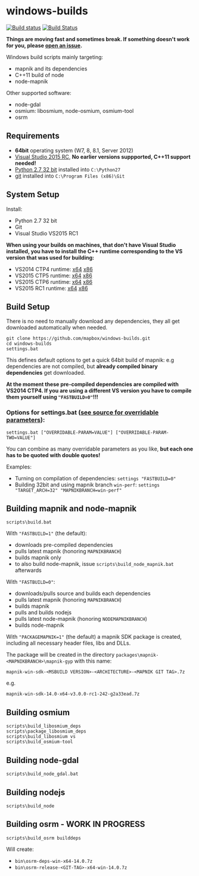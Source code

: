 windows-builds
===================

[![Build status](https://ci.appveyor.com/api/projects/status/5bgyk71sbsg58n77?svg=true)](https://ci.appveyor.com/project/Mapbox/windows-builds)
[![Build Status](https://travis-ci.org/mapbox/windows-builds.svg?branch=master)](https://travis-ci.org/mapbox/windows-builds)

**Things are moving fast and sometimes break.
If something doesn't work for you, please [open an issue](https://github.com/mapbox/windows-builds/issues/new).**

Windows build scripts mainly targeting:
* mapnik and its dependencies
* C++11 build of node
* node-mapnik

Other supported software:
* node-gdal
* osmium: libosmium, node-osmium, osmium-tool
* osrm

## Requirements

 - __64bit__ operating system (W7, 8, 8.1, Server 2012)
 - [Visual Studio 2015 RC](http://support.microsoft.com/kb/2967191), **No earlier versions suppported, C++11 support needed!**
 - [Python 2.7 32 bit](https://www.python.org/downloads/windows/) installed into `C:\Python27`
 - [git](https://msysgit.github.io/) installed into `C:\Program Files (x86)\Git`

## System Setup

Install:

 - Python 2.7 32 bit
 - Git
 - Visual Studio VS2015 RC1

**When using your builds on machines, that don't have Visual Studio installed, you have to install the C++ runtime corresponding to the VS version that was used for building:**
* VS2014 CTP4 runtime: [x64](<https://mapbox.s3.amazonaws.com/windows-builds/visual-studio-runtimes/vcredist-VS2014-CTP4/vcredist_x64.exe>) [x86](<https://mapbox.s3.amazonaws.com/windows-builds/visual-studio-runtimes/vcredist-VS2014-CTP4/vcredist_x86.exe>)
* VS2015 CTP5 runtime: [x64](<https://mapbox.s3.amazonaws.com/windows-builds/visual-studio-runtimes/vcredist-VS2015-CTP5/vcredist_x64.exe>) [x86](<https://mapbox.s3.amazonaws.com/windows-builds/visual-studio-runtimes/vcredist-VS2015-CTP5/vcredist_x86.exe>)
* VS2015 CTP6 runtime: [x64](<https://mapbox.s3.amazonaws.com/windows-builds/visual-studio-runtimes/vcredist-VS2015-CTP6/vcredist_x64.exe>) [x86](<https://mapbox.s3.amazonaws.com/windows-builds/visual-studio-runtimes/vcredist-VS2015-CTP6/vcredist_x86.exe>)
* VS2015 RC1 runtime: [x64](<https://mapnik.s3.amazonaws.com/dist/dev/visual-studio-runtimes/vcredist-VS2015-RC1/vc_redist.x64.exe>) [x86](<https://mapnik.s3.amazonaws.com/dist/dev/visual-studio-runtimes/vcredist-VS2015-RC1/vc_redist.x86.exe>)

## Build Setup

There is no need to manually download any dependencies, they all get downloaded automatically when needed.


```
git clone https://github.com/mapbox/windows-builds.git
cd windows-builds
settings.bat
```

This defines default options to get a quick 64bit build of mapnik: e.g dependencies are not compiled, but **already compiled binary dependencies** get downloaded.

**At the moment these pre-compiled dependencies are compiled with VS2014 CTP4. If you are using a different VS version you have to compile them yourself using `"FASTBUILD=0"`!!!** 

### Options for settings.bat ([see source for overridable parameters](/settings.bat)):

    settings.bat ["OVERRIDABLE-PARAM=VALUE"] ["OVERRIDABLE-PARAM-TWO=VALUE"]

You can combine as many overridable parameters as you like, **but each one has to be quoted with double quotes!**

Examples:
* Turning on compilation of dependencies: `settings "FASTBUILD=0"`
* Building 32bit and using mapnik branch `win-perf`: `settings "TARGET_ARCH=32" "MAPNIKBRANCH=win-perf"` 


## Building mapnik and node-mapnik

    scripts\build.bat

With `"FASTBUILD=1"` (the default):
* downloads pre-compiled dependencies
* pulls latest mapnik (honoring `MAPNIKBRANCH`)
* builds mapnik only
* to also build node-mapnik, issue `scripts\build_node_mapnik.bat` afterwards

With `"FASTBUILD=0"`:
* downloads/pulls source and builds each dependencies
* pulls latest mapnik (honoring `MAPNIKBRANCH`)
* builds mapnik
* pulls and builds nodejs
* pulls latest node-mapnik (honoring `NODEMAPNIKBRANCH`)
* builds node-mapnik

With `"PACKAGEMAPNIK=1"` (the default) a mapnik SDK package is created, including all necessary header files, libs and DLLs.

The package will be created in the directory `packages\mapnik-<MAPNIKBRANCH>\mapnik-gyp` with this name:

    mapnik-win-sdk-<MSBUILD VERSION>-<ARCHITECTURE>-<MAPNIK GIT TAG>.7z

 e.g.

    mapnik-win-sdk-14.0-x64-v3.0.0-rc1-242-g2a33ead.7z


## Building osmium

    scripts\build_libosmium_deps
    scripts\package_libosmium_deps
    scripts\build_libosmium vs
    scripts\build_osmium-tool
    
## Building node-gdal

    scripts\build_node_gdal.bat
    
## Building nodejs

    scripts\build_node
    
## Building osrm - WORK IN PROGRESS

    scripts\build_osrm builddeps

Will create:
* `bin\osrm-deps-win-x64-14.0.7z`
* `bin\osrm-release-<GIT-TAG>-x64-win-14.0.7z`
